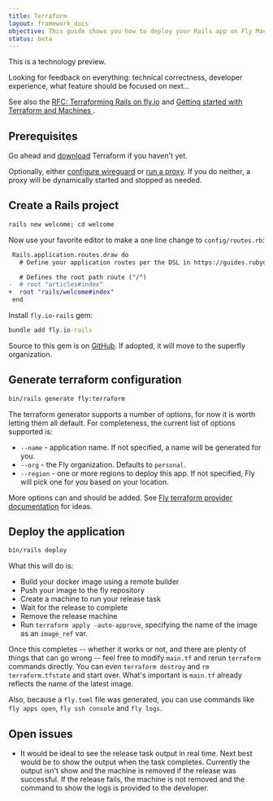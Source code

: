 ```yaml
---
title: Terraform
layout: framework_docs
objective: This guide shows you how to deploy your Rails app on Fly Machines using Terraform
status: beta
---
```


This is a technology preview.

Looking for feedback on everything: technical correctness,
developer experience, what feature should be focused on next...

See also the [RFC: Terraforming Rails on fly.io](https://community.fly.io/t/rfc-terraforming-rails-on-fly-io/7133) and
[Getting started with Terraform and Machines ](https://fly.io/docs/app-guides/terraform-iac-getting-started/).

## Prerequisites

Go ahead and [download](https://learn.hashicorp.com/tutorials/terraform/install-cli) Terraform if you haven't yet.

Optionally, either [configure wireguard](https://fly.io/docs/reference/machines/#connecting-via-wireguard) or [run a proxy](https://fly.io/docs/reference/machines/#connecting-via-flyctl-proxy).  If you do neither, a proxy will be dynamically started and stopped as needed.

## Create a Rails project

```cmd
rails new welcome; cd welcome
```

Now use your favorite editor to make a one line change to `config/routes.rb`:

``` diff
 Rails.application.routes.draw do
   # Define your application routes per the DSL in https://guides.rubyonrails.org/routing.html

   # Defines the root path route ("/")
-  # root "articles#index"
+  root "rails/welcome#index"
 end
 ```

 Install `fly.io-rails` gem:

 ```cmd
 bundle add fly.io-rails
 ```

Source to this gem is on [GitHub](https://github.com/rubys/fly.io-rails).  If
adopted, it will move to the superfly organization.


## Generate terraform configuration

```cmd
bin/rails generate fly:terraform
```

The terraform generator supports a number of options, for now it is worth letting them all default.  For completeness, the current list of options supported is:

  * `--name` - application name. If not specified, a name will be generated for you.
  * `--org` - the Fly organization. Defaults to `personal`.
  * `--region` - one or more regions to deploy this app.  If not specified, Fly will pick one for you based on your location.

  More options can and should be added.  See
  [Fly terraform provider documentation](https://registry.terraform.io/providers/fly-apps/fly/latest/docs/resources/machine#optional) for ideas.

## Deploy the application

```cmd
bin/rails deploy
```

What this will do is:
  * Build your docker image using a remote builder
  * Push your image to the fly repository
  * Create a machine to run your release task
  * Wait for the release to complete
  * Remove the release machine
  * Run `terraform apply -auto-approve`, specifying the name of the image as an `image_ref` var.

Once this completes -- whether it works or not, and there are plenty of
things that can go wrong -- feel free to modify `main.tf` and
rerun `terraform` commands directly.  You can even `terraform destroy` and
`rm terraform.tfstate` and start over.  What's important is `main.tf` already
reflects the name of the latest image.

Also, because a `fly.toml` file was generated, you can use commands like `fly apps open`,
`fly ssh console` and `fly logs`.

## Open issues

 * It would be ideal to see the release task output in real time.
   Next best would be to show the output when the task completes.
   Currently the output isn't show and the machine is removed if
   the release was successful.  If the release fails, the machine
   is not removed and the command to show the logs is provided to
   the developer.
